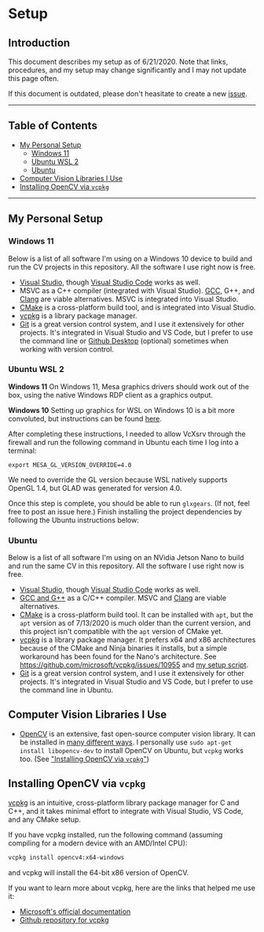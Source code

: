 # Setup <!-- omit in toc -->
## Introduction <!-- omit in toc -->

This document describes my setup as of 6/21/2020.
Note that links, procedures, and my setup may change significantly and I may not update this page often.

If this document is outdated, please don't heasitate to create a new [issue](https://github.com/m516/CV-Sandbox/issues).

------------------------------

## Table of Contents <!-- omit in toc -->
- [My Personal Setup](#my-personal-setup)
  - [Windows 11](#windows-11)
  - [Ubuntu WSL 2](#ubuntu-wsl-2)
  - [Ubuntu](#ubuntu)
- [Computer Vision Libraries I Use](#computer-vision-libraries-i-use)
- [Installing OpenCV via `vcpkg`](#installing-opencv-via-vcpkg)

------------------------------

## My Personal Setup
### Windows 11
Below is a list of all software I'm using on a Windows 10 device to build and run the CV projects in
this repository.
All the software I use right now is free.

* [Visual Studio](https://visualstudio.microsoft.com/), though [Visual Studio Code](https://code.visualstudio.com/) works as well.
* MSVC as a C++ compiler (integrated with Visual Studio). [GCC](https://gcc.gnu.org/), G++, and [Clang](https://clang.llvm.org/)
  are viable alternatives. MSVC is integrated into Visual Studio.
* [CMake](https://cmake.org/) is a cross-platform build tool, and is integrated into Visual Studio.
* [vcpkg](https://docs.microsoft.com/en-us/cpp/build/vcpkg?view=vs-2019) is a library package manager.
* [Git](https://git-scm.com/) is a great version control system, and I use it extensively for other projects. 
  It's integrated in Visual Studio and VS Code, but I prefer to use the command line or 
  [Github Desktop](https://desktop.github.com/) (optional) sometimes when working with version control.


### Ubuntu WSL 2
**Windows 11**
On Windows 11, Mesa graphics drivers should work out of the box, using the native Windows RDP client as a graphics output.

**Windows 10**
Setting up graphics for WSL on Windows 10 is a bit more convoluted, but instructions can be found [here](https://gist.github.com/RSchneyer/8ae559751f10e92e16399f679acb1097).

After completing these instructions, I needed to allow VcXsrv through the firewall and run the following command in Ubuntu each time I log into a terminal:
```
export MESA_GL_VERSION_OVERRIDE=4.0
```
We need to override the GL version because WSL natively supports OpenGL 1.4, but GLAD was generated for version 4.0.

Once this step is complete, you should be able to run `glxgears`. (If not, feel free to post an issue here.) Finish installing the project dependencies by following the Ubuntu instructions below:

### Ubuntu
Below is a list of all software I'm using on an NVidia Jetson Nano to build and run the same CV in this repository.
All the software I use right now is free.


* [Visual Studio](https://visualstudio.microsoft.com/), though [Visual Studio Code](https://code.visualstudio.com/) works as well.
* [GCC and G++](https://gcc.gnu.org/) as a C/C++ compiler. MSVC and [Clang](https://clang.llvm.org/) are viable alternatives.
* [CMake](https://cmake.org/) is a cross-platform build tool. It can be installed with `apt`, but the `apt` version as of 7/13/2020 is much older than the current version, and this project isn't compatible with the `apt` version of CMake yet.
* [vcpkg](https://docs.microsoft.com/en-us/cpp/build/vcpkg?view=vs-2019) is a library package manager. It prefers x64 and x86 architectures because of the CMake and Ninja binaries it installs, but a simple workaround has been found for the Nano's architecture. See https://github.com/microsoft/vcpkg/issues/10955 and [my setup script](../setup.sh).
* [Git](https://git-scm.com/) is a great version control system, and I use it extensively for other projects. 
  It's integrated in Visual Studio and VS Code, but I prefer to use the command line in Ubuntu.

## Computer Vision Libraries I Use
* [OpenCV](https://opencv.org/) is an extensive, fast open-source computer vision library. 
It can be installed in [many different ways](https://docs.opencv.org/master/df/d65/tutorial_table_of_content_introduction.html).
I personally use `sudo apt-get install libopencv-dev` to install OpenCV on Ubuntu, but `vcpkg` works too. (See ["Installing OpenCV via `vcpkg`"](#installing-opencv-via-vcpkg))

## Installing OpenCV via `vcpkg`
[vcpkg](https://docs.microsoft.com/en-us/cpp/build/vcpkg?view=vs-2019) is an intuitive, cross-platform 
library package manager for C and C++, and it takes minimal effort to integrate with  Visual Studio, VS Code, 
and any CMake setup.

If you have vcpkg installed, run the following command (assuming compiling for a modern device with an AMD/Intel CPU):
```bash
vcpkg install opencv4:x64-windows
```
and vcpkg will install the 64-bit x86 version of OpenCV.

If you want to learn more about vcpkg, here are the links that helped me use it:
* [Microsoft's official documentation](https://docs.microsoft.com/en-us/cpp/build/vcpkg?view=vs-2019)
* [Github repository for vcpkg](https://github.com/Microsoft/vcpkg)
